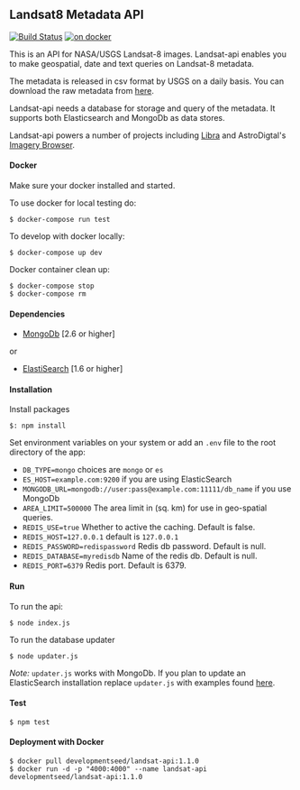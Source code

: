 ## Landsat8 Metadata API

[![Build Status](https://travis-ci.org/developmentseed/landsat-api.svg?branch=develop)](https://travis-ci.org/developmentseed/landsat-api)
[![on docker](https://img.shields.io/badge/docker-available-green.svg)](https://hub.docker.com/r/developmentseed/landsat-api/)


This is an API for NASA/USGS Landsat-8 images. Landsat-api enables you to make geospatial, date and text queries on Landsat-8 metadata.

The metadata is released in csv format by USGS on a daily basis. You can download the raw metadata from [here](http://landsat.usgs.gov/metadata_service/bulk_metadata_files/LANDSAT_8.csv).

Landsat-api needs a database for storage and query of the metadata. It supports both Elasticsearch and MongoDb as data stores.

Landsat-api powers a number of projects including [Libra](https://libra.developmentseed.org) and AstroDigtal's [Imagery Browser](https://fetch.astrodigital.com).

#### Docker

Make sure your docker installed and started.

To use docker for local testing do:

    $ docker-compose run test

To develop with docker locally:

    $ docker-compose up dev

Docker container clean up:

    $ docker-compose stop
    $ docker-compose rm

#### Dependencies

- [MongoDb](http://docs.mongodb.org/v2.6/installation/) [2.6 or higher]

or

- [ElastiSearch](https://www.elastic.co/downloads/elasticsearch) [1.6 or higher]

#### Installation

Install packages

    $: npm install

Set environment variables on your system or add an `.env` file to the root directory of the app:

  - `DB_TYPE=mongo` choices are `mongo` or `es`
  - `ES_HOST=example.com:9200` if you are using ElasticSearch
  - `MONGODB_URL=mongodb://user:pass@example.com:11111/db_name` if you use MongoDb
  - `AREA_LIMIT=500000` The area limit in (sq. km) for use in geo-spatial queries.
  - `REDIS_USE=true` Whether to active the caching. Default is false.
  - `REDIS_HOST=127.0.0.1` default is `127.0.0.1`
  - `REDIS_PASSWORD=redispassword` Redis db password. Default is null.
  - `REDIS_DATABASE=myredisdb` Name of the redis db. Default is null.
  - `REDIS_PORT=6379` Redis port. Default is 6379.

#### Run

To run the api:

    $ node index.js

To run the database updater

    $ node updater.js

*Note:* `updater.js` works with MongoDb. If you plan to update an ElasticSearch installation replace `updater.js` with examples found [here](https://github.com/developmentseed/landsat-meta-updater/tree/develop/examples).

#### Test

    $ npm test

#### Deployment with Docker

    $ docker pull developmentseed/landsat-api:1.1.0
    $ docker run -d -p "4000:4000" --name landsat-api developmentseed/landsat-api:1.1.0
